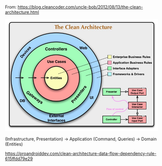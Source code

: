 

From:
https://blog.cleancoder.com/uncle-bob/2012/08/13/the-clean-architecture.html



![Clean Architecture](docs/CleanArchitecture.jpg)


(Infrastructure, Presentation) -> Application (Command, Queries) -> Domain (Entities)


https://proandroiddev.com/clean-architecture-data-flow-dependency-rule-615ffdd79e29